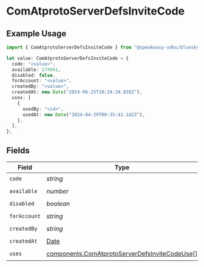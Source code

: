 # ComAtprotoServerDefsInviteCode

## Example Usage

```typescript
import { ComAtprotoServerDefsInviteCode } from "@speakeasy-sdks/bluesky/models/components";

let value: ComAtprotoServerDefsInviteCode = {
  code: "<value>",
  available: 174941,
  disabled: false,
  forAccount: "<value>",
  createdBy: "<value>",
  createdAt: new Date("2024-06-25T20:24:24.038Z"),
  uses: [
    {
      usedBy: "<id>",
      usedAt: new Date("2024-04-29T00:35:42.142Z"),
    },
  ],
};
```

## Fields

| Field                                                                                                          | Type                                                                                                           | Required                                                                                                       | Description                                                                                                    |
| -------------------------------------------------------------------------------------------------------------- | -------------------------------------------------------------------------------------------------------------- | -------------------------------------------------------------------------------------------------------------- | -------------------------------------------------------------------------------------------------------------- |
| `code`                                                                                                         | *string*                                                                                                       | :heavy_check_mark:                                                                                             | N/A                                                                                                            |
| `available`                                                                                                    | *number*                                                                                                       | :heavy_check_mark:                                                                                             | N/A                                                                                                            |
| `disabled`                                                                                                     | *boolean*                                                                                                      | :heavy_check_mark:                                                                                             | N/A                                                                                                            |
| `forAccount`                                                                                                   | *string*                                                                                                       | :heavy_check_mark:                                                                                             | N/A                                                                                                            |
| `createdBy`                                                                                                    | *string*                                                                                                       | :heavy_check_mark:                                                                                             | N/A                                                                                                            |
| `createdAt`                                                                                                    | [Date](https://developer.mozilla.org/en-US/docs/Web/JavaScript/Reference/Global_Objects/Date)                  | :heavy_check_mark:                                                                                             | N/A                                                                                                            |
| `uses`                                                                                                         | [components.ComAtprotoServerDefsInviteCodeUse](../../models/components/comatprotoserverdefsinvitecodeuse.md)[] | :heavy_check_mark:                                                                                             | N/A                                                                                                            |